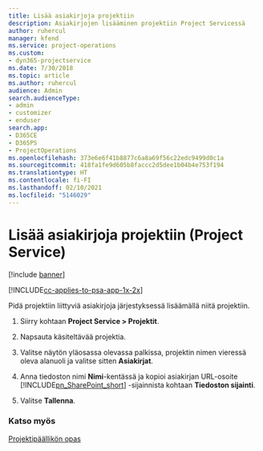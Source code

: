 ```yaml
---
title: Lisää asiakirjoja projektiin
description: Asiakirjojen lisääminen projektiin Project Servicessä
author: ruhercul
manager: kfend
ms.service: project-operations
ms.custom:
- dyn365-projectservice
ms.date: 7/30/2018
ms.topic: article
ms.author: ruhercul
audience: Admin
search.audienceType:
- admin
- customizer
- enduser
search.app:
- D365CE
- D365PS
- ProjectOperations
ms.openlocfilehash: 373e6e6f41b8877c6a8a69f56c22edc9499d0c1a
ms.sourcegitcommit: 418fa1fe9d605b8faccc2d5dee1b04b4e753f194
ms.translationtype: HT
ms.contentlocale: fi-FI
ms.lasthandoff: 02/10/2021
ms.locfileid: "5146029"
---
```

# <a name="add-documents-to-a-project-project-service"></a>Lisää asiakirjoja projektiin (Project Service)

[!include [banner](../includes/psa-now-project-operations.md)]

[!INCLUDE[cc-applies-to-psa-app-1x-2x](../includes/cc-applies-to-psa-app-1x-2x.md)]

Pidä projektiin liittyviä asiakirjoja järjestyksessä lisäämällä niitä projektiin.  
  
1. Siirry kohtaan **Project Service > Projektit**.  
  
2. Napsauta käsiteltävää projektia.  
  
3. Valitse näytön yläosassa olevassa palkissa, projektin nimen vieressä oleva alanuoli ja valitse sitten **Asiakirjat**.  
  
4. Anna tiedoston nimi **Nimi**-kentässä ja kopioi asiakirjan URL-osoite [!INCLUDE[pn_SharePoint_short](../includes/pn-sharepoint-short.md)] -sijainnista kohtaan **Tiedoston sijainti**.  
  
5. Valitse **Tallenna**.  
  
### <a name="see-also"></a>Katso myös  
 [Projektipäällikön opas](../psa/project-manager-guide.md)
